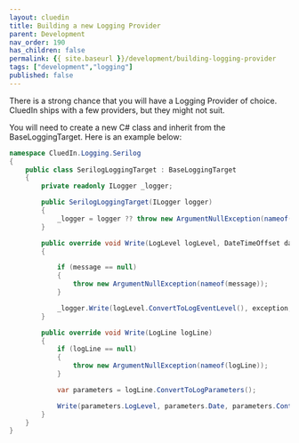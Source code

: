 ```yaml
---
layout: cluedin
title: Building a new Logging Provider
parent: Development
nav_order: 190
has_children: false
permalink: {{ site.baseurl }}/development/building-logging-provider
tags: ["development","logging"]
published: false
---
```



There is a strong chance that you will have a Logging Provider of choice. CluedIn ships with a few providers, but they might not suit. 

You will need to create a new C# class and inherit from the BaseLoggingTarget. Here is an example below:  

```csharp
namespace CluedIn.Logging.Serilog
{
    public class SerilogLoggingTarget : BaseLoggingTarget
    {
        private readonly ILogger _logger;

        public SerilogLoggingTarget(ILogger logger)
        {
            _logger = logger ?? throw new ArgumentNullException(nameof(logger));
        }

        public override void Write(LogLevel logLevel, DateTimeOffset date, KeyValuePair<string, object>[] contexts, string message, Exception exception = null)
        {

            if (message == null)
            {
                throw new ArgumentNullException(nameof(message));
            }

            _logger.Write(logLevel.ConvertToLogEventLevel(), exception, message);
        }

        public override void Write(LogLine logLine)
        {
            if (logLine == null)
            {
                throw new ArgumentNullException(nameof(logLine));
            }

            var parameters = logLine.ConvertToLogParameters();

            Write(parameters.LogLevel, parameters.Date, parameters.Contexts, parameters.Message, parameters.Exception);
        }
    }
}
```
